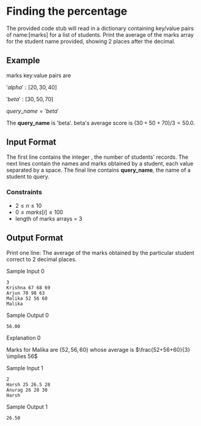 
# Finding the percentage

The provided code stub will read in a dictionary containing key/value pairs of name:[marks] for a list of students. Print the average of the marks array for the student name provided, showing 2 places after the decimal.

## Example

marks key:value pairs are

$'alpha':[20,30,40]$

$'beta':[30,50,70]$

$query\_name = 'beta'$


The **query_name** is 'beta'. beta's average score is $(30+50+70)/3=50.0$.

## Input Format

The first line contains the integer , the number of students' records. The next  lines contain the names and marks obtained by a student, each value separated by a space. The final line contains **query_name**, the name of a student to query.

### Constraints

- $2 \le n \le 10$
- $0 \le marks[i] \le 100$
- length of marks arrays = 3

## Output Format

Print one line: The average of the marks obtained by the particular student correct to 2 decimal places.

Sample Input 0
```
3
Krishna 67 68 69
Arjun 70 98 63
Malika 52 56 60
Malika
```
Sample Output 0

```
56.00
```

Explanation 0

Marks for Malika are $\{52,56,60\}$  whose average is $\frac{52+56+60}{3} \implies 56$

Sample Input 1
```
2
Harsh 25 26.5 28
Anurag 26 28 30
Harsh
```

Sample Output 1
```
26.50
```